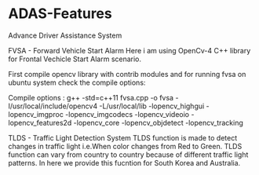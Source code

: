 # ADAS-Features

Advance Driver Assistance System

FVSA - Forward Vehicle Start Alarm
Here i am using OpenCv-4 C++ library for Frontal Vechicle Start Alarm scenario. 

First compile opencv library with contrib modules and for running fvsa on ubuntu system check the compile options:

Compile options :  g++ -std=c++11  fvsa.cpp -o fvsa -I/usr/local/include/opencv4 -L/usr/local/lib -lopencv_highgui -lopencv_imgproc -lopencv_imgcodecs -lopencv_videoio -lopencv_features2d  -lopencv_core -lopencv_objdetect -lopencv_tracking

  
TLDS - Traffic Light Detection System
TLDS function is made to detect changes in traffic light i.e.When color changes from Red to Green.
TLDS function can vary from country to country because of different traffic light patterns. 
In here we provide this fucntion for South Korea and Australia.
